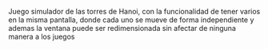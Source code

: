 Juego simulador de las torres de Hanoi, con la funcionalidad de tener varios en la misma pantalla, donde cada uno se mueve de forma independiente y ademas la ventana puede ser redimensionada sin afectar de ninguna manera a los juegos

